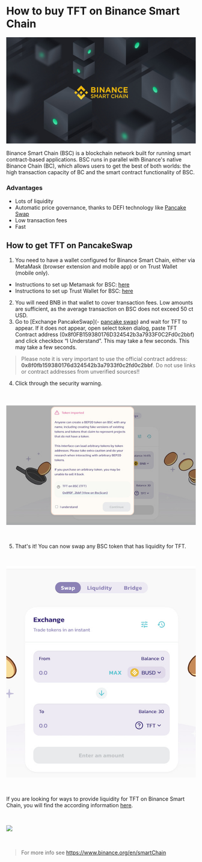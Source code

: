 # How to buy TFT on Binance Smart Chain

![](img/binance_smart_chain.jpg)

Binance Smart Chain (BSC) is a blockchain network built for running smart contract-based applications. BSC runs in parallel with Binance's native Binance Chain (BC), which allows users to get the best of both worlds: the high transaction capacity of BC and the smart contract functionality of BSC.

### Advantages

- Lots of liquidity
- Automatic price governance, thanks to DEFI technology like [Pancake Swap](https://pancakeswap.finance/)
- Low transaction fees
- Fast

## ​​​​​How to get TFT on PancakeSwap

1. You need to have a wallet configured for Binance Smart Chain, either via MetaMask (browser extension and mobile app) or on Trust Wallet (mobile only).
- Instructions to set up Metamask for BSC: [here](tft_bsc_metamask)
- Instructions to set up Trust Wallet for BSC: [here](tft_bsc_trustwallet)
2. You will need BNB in that wallet to cover transaction fees. Low amounts are sufficient, as the average transaction on BSC does not exceed 50 ct USD.
3. Go to [Exchange PancakeSwap](- [pancake swap](https://pancakeswap.finance/swap?exactField=output&exactAmount=100&outputCurrency=0x8f0FB159380176D324542b3a7933F0C2Fd0c2bbf&inputCurrency=0xe9e7cea3dedca5984780bafc599bd69add087d56?use=v2)) and wait for TFT to appear. If it does not appear, open select token dialog, paste TFT Contract address (0x8f0FB159380176D324542b3a7933F0C2Fd0c2bbf) and click checkbox “I Understand”. This may take a few seconds. This may take a few seconds.
> Please note it is very important to use the official contract address: **0x8f0fb159380176d324542b3a7933f0c2fd0c2bbf**. Do not use links or contract addresses from unverified sources!!
4. Click through the security warning.

<br/>

![security](img/security_warning.jpg)

<br/>

5. That's it! You can now swap any BSC token that has liquidity for TFT.

<br/>

![exchange](img/exchange.jpg)

<br/>

If you are looking for ways to provide liquidity for TFT on Binance Smart Chain, you will find the according information [here](liquidity_provider).

<br/>

![](img/pancakeswap.jpg)

<br/>

> For more info see https://www.binance.org/en/smartChain